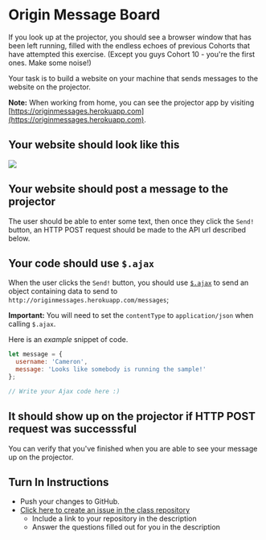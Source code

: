 # Origin Message Board

If you look up at the projector, you should see a browser window that has been left running, filled with the endless echoes of previous Cohorts that have attempted this exercise. (Except you guys Cohort 10 - you're the first ones. Make some noise!)

Your task is to build a website on your machine that sends messages to the website on the projector.

**Note:** When working from home, you can see the projector app by visiting [https://originmessages.herokuapp.com](https://originmessages.herokuapp.com).

## Your website should look like this
![](http://i.imgur.com/K2yxocg.png)

## Your website should post a message to the projector
The user should be able to enter some text, then once they click the `Send!` button, an HTTP POST request should be made to the API url described below.

## Your code should use `$.ajax`
When the user clicks the `Send!` button, you should use [`$.ajax`](https://api.jquery.com/jquery.ajax/) to send an object containing data to send to `http://originmessages.herokuapp.com/messages`;

**Important:** You will need to set the `contentType` to `application/json` when calling `$.ajax`.

Here is an _example_ snippet of code.

```js
let message = {
  username: 'Cameron',
  message: 'Looks like somebody is running the sample!'
};

// Write your Ajax code here :)
```

## It should show up on the projector if HTTP POST request was successsful
You can verify that you've finished when you are able to see your message up on the projector.

## Turn In Instructions
* Push your changes to GitHub.
* [Click here to create an issue in the class repository](https://www.github.com/OriginCodeAcademy/Cohort10/issues/new?title=05-OriginMessageBoard&body=1.%20Where%20can%20I%20find%20your%20repository%3F%20(Paste%20the%20url%20of%20your%20repository%20below)%0A%0A2.%20What%20is%20an%20HTTP%20POST%20request%3F%0A%0A3.%20What%20is%20an%20HTTP%20GET%20request%3F)
    * Include a link to your repository in the description
    * Answer the questions filled out for you in the description
